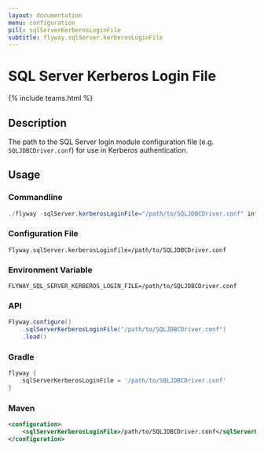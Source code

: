 ```yaml
---
layout: documentation
menu: configuration
pill: sqlServerKerberosLoginFile
subtitle: flyway.sqlServer.kerberosLoginFile
---
```


# SQL Server Kerberos Login File
{% include teams.html %}

## Description
The path to the SQL Server login module configuration file (e.g. `SQLJDBCDriver.conf`) for use in Kerberos authentication.

## Usage

### Commandline
```powershell
./flyway -sqlServer.kerberosLoginFile="/path/to/SQLJDBCDriver.conf" info
```

### Configuration File
```properties
flyway.sqlServer.kerberosLoginFile=/path/to/SQLJDBCDriver.conf
```

### Environment Variable
```properties
FLYWAY_SQL_SERVER_KERBEROS_LOGIN_FILE=/path/to/SQLJDBCDriver.conf
```

### API
```java
Flyway.configure()
    .sqlServerKerberosLoginFile("/path/to/SQLJDBCDriver.conf")
    .load()
```

### Gradle
```groovy
flyway {
    sqlServerKerberosLoginFile = '/path/to/SQLJDBCDriver.conf'
}
```

### Maven
```xml
<configuration>
    <sqlServerKerberosLoginFile>/path/to/SQLJDBCDriver.conf</sqlServerKerberosLoginFile>
</configuration>
```
